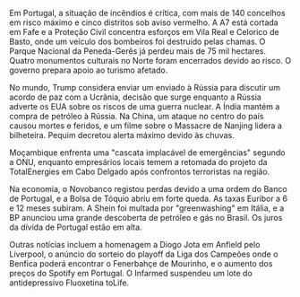 Em Portugal, a situação de incêndios é crítica, com mais de 140 concelhos em risco máximo e cinco distritos sob aviso vermelho. A A7 está cortada em Fafe e a Proteção Civil concentra esforços em Vila Real e Celorico de Basto, onde um veículo dos bombeiros foi destruído pelas chamas. O Parque Nacional da Peneda-Gerês já perdeu mais de 75 mil hectares. Quatro monumentos culturais no Norte foram encerrados devido ao risco. O governo prepara apoio ao turismo afetado.

No mundo, Trump considera enviar um enviado à Rússia para discutir um acordo de paz com a Ucrânia, decisão que surge enquanto a Rússia adverte os EUA sobre os riscos de uma guerra nuclear. A Índia mantém a compra de petróleo à Rússia. Na China, um ataque no centro do país causou mortes e feridos, e um filme sobre o Massacre de Nanjing lidera a bilheteira. Pequim decretou alerta máximo devido às chuvas.

Moçambique enfrenta uma "cascata implacável de emergências" segundo a ONU, enquanto empresários locais temem a retomada do projeto da TotalEnergies em Cabo Delgado após confrontos terroristas na região.

Na economia, o Novobanco registou perdas devido a uma ordem do Banco de Portugal, e a Bolsa de Tóquio abriu em forte queda. As taxas Euribor a 6 e 12 meses subiram. A Shein foi multada por "greenwashing" em Itália, e a BP anunciou uma grande descoberta de petróleo e gás no Brasil. Os juros da dívida de Portugal estão em alta.

Outras notícias incluem a homenagem a Diogo Jota em Anfield pelo Liverpool, o anúncio do sorteio do playoff da Liga dos Campeões onde o Benfica poderá encontrar o Fenerbahçe de Mourinho, e o aumento dos preços do Spotify em Portugal. O Infarmed suspendeu um lote do antidepressivo Fluoxetina toLife.